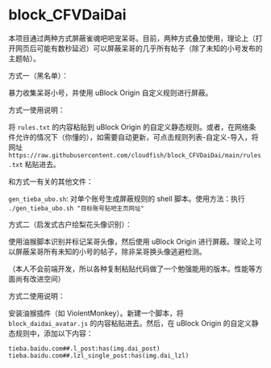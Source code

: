 # block_CFVDaiDai
本项目通过两种方式屏蔽雀魂吧吧宠呆哥。目前，两种方式叠加使用，理论上（打开网页后可能有数秒延迟）可以屏蔽呆哥的几乎所有帖子（除了未知的小号发布的主题帖）。

方式一（黑名单）：

暴力收集呆哥小号，并使用 uBlock Origin 自定义规则进行屏蔽。

方式一使用说明：

将 `rules.txt` 的内容粘贴到 uBlock Origin 的自定义静态规则。或者，在网络条件允许的情况下（你懂的），如需要自动更新，可点击规则列表-自定义-导入，将网址 `https://raw.githubusercontent.com/cloudfish/block_CFVDaiDai/main/rules.txt` 粘贴进去。

和方式一有关的其他文件：

`gen_tieba_ubo.sh`: 对单个账号生成屏蔽规则的 shell 脚本。使用方法：执行 `./gen_tieba_ubo.sh "目标账号贴吧主页网址"`

方式二（启发式古户绘梨花头像识别）：

使用油猴脚本识别并标记呆哥头像，然后使用 uBlock Origin 进行屏蔽。理论上可以屏蔽呆哥所有未知的小号的帖子，除非呆哥换头像逃避检测。

（本人不会前端开发，所以各种复制粘贴代码做了一个勉强能用的版本。性能等方面尚有改进空间）

方式二使用说明：

安装油猴插件（如 ViolentMonkey）。新建一个脚本，将 `block_daidai_avatar.js` 的内容粘贴进去。然后，在 uBlock Origin 的自定义静态规则中，添加以下内容：

```
tieba.baidu.com##.l_post:has(img.dai_post)
tieba.baidu.com##.lzl_single_post:has(img.dai_lzl)
```
